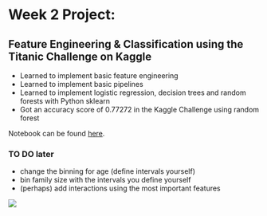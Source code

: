 # Week 2 Project:

## Feature Engineering & Classification using the Titanic Challenge on Kaggle

- Learned to implement basic feature engineering
- Learned to implement basic pipelines
- Learned to implement logistic regression, decision trees and random forests with Python sklearn
- Got an accuracy score of 0.77272 in the Kaggle Challenge using random forest

Notebook can be found <a href="https://github.com/spicedacademy/tensor-tarragon-student-code/blob/mmuratardag/Week02/01_24/titanic_kaggle_submission.ipynb" target="_blank">here</a>.

### TO DO later
- change the binning for age (define intervals yourself)
- bin family size with the intervals you define yourself
- (perhaps) add interactions using the most important features

![](https://github.com/spicedacademy/tensor-tarragon-student-code/blob/mmuratardag/Week02/01_24/titanic_kaggle_submission.png)

